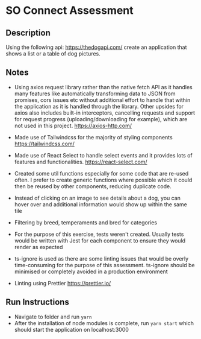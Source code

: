 # SO Connect Assessment

## Description

Using the following api: https://thedogapi.com/ create an application that shows a list or a table of dog pictures. 

## Notes

- Using axios request library rather than the native fetch API as it handles many features like automatically transforming data to JSON from promises, cors issues etc without additional effort to handle that within the application as it is handled through the library. Other upsides for axios also includes built-in interceptors, cancelling requests and support for request progress (uploading/downloading for example), which are not used in this project. https://axios-http.com/

- Made use of Tailwindcss for the majority of styling components https://tailwindcss.com/

- Made use of React Select to handle select events and it provides lots of features and functionalities. https://react-select.com/

- Created some util functions especially for some code that are re-used often. I prefer to create generic functions where possible which it could then be reused by other components, reducing duplicate code.

- Instead of clicking on an image to see details about a dog, you can hover over and additional information would show up within the same tile

- Filtering by breed, temperaments and bred for categories

- For the purpose of this exercise, tests weren't created. Usually tests would be written with Jest for each component to ensure they would render as expected

- ts-ignore is used as there are some linting issues that would be overly time-consuming for the purpose of this assessment. ts-ignore should be minimised or completely avoided in a production environment

- Linting using Prettier https://prettier.io/

## Run Instructions
- Navigate to folder and run `yarn`
- After the installation of node modules is complete, run `yarn start` which should start the application on localhost:3000
